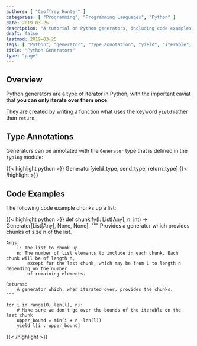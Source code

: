 ```yaml
---
authors: [ "Geoffrey Hunter" ]
categories: [ "Programming", "Programming Languages", "Python" ]
date: 2019-03-25
description: "A tutorial on Python generators, including code examples and info on type annotations."
draft: false
lastmod: 2019-03-25
tags: [ "Python", "generator", "type annotation", "yield", "iterable", "iterator" ]
title: "Python Generators"
type: "page"
---
```


<h2>Overview</h2>

Python generators are a type of iterator in Python, with the important caviat that <b>you can only iterate over them once</b>.

They are created by writing a function what uses the keyword <code>yield</code> rather than <code>return</code>.

<h2>Type Annotations</h2>

Generators can be annotated with the <code>Generator</code> type that is defined in the <code>typing</code> module:

{{< highlight python >}}
Generator[yield_type, send_type, return_type] 
{{< /highlight >}}

<h2>Code Examples</h2>

<p>The following code example chunks up a list:</p>

{{< highlight python >}}
def chunkify(l: List[Any], n: int) -> Generator[List[Any], None, None]:
    """
    Provides a generator which provides chunks of size n of the list.

    Args:
        l: The list to chunk up.
        n: The number of list elements to include in each chunk. Each chunk will be of length n,
            except for the last chunk, which may be from 1 to length n depending on the number
            of remaining elements.

    Returns:
        A generator which, when iterated over, provides the chunks.
    """

    for i in range(0, len(l), n):
        # Make sure we don't go over the bounds of the iterable on the last chunk
        upper_bound = min(i + n, len(l))
        yield l[i : upper_bound]
{{< /highlight >}}